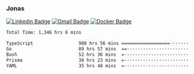 ### Jonas
[![Linkedin Badge](https://img.shields.io/badge/-Jonas%20Neto-9933F7?style=flat-square&logo=Linkedin&logoColor=white&link=https://www.linkedin.com/in/jonas-nogueira-neto/)](https://www.linkedin.com/in/jonas-nogueira-neto/)
[![Gmail Badge](https://img.shields.io/badge/-nogueiraneto.jonas@gmail.com-9933F7?style=flat-square&logo=Gmail&logoColor=white&link=mailto:nogueiraneto.jonas@gmail.com)](mailto:nogueiraneto.jonas@gmail.com)
[![Docker Badge](https://img.shields.io/badge/-DockerHub-9933F7?style=flat-square&logo=Docker&logoColor=white&link=https://hub.docker.com/u/jonasssneto)](https://hub.docker.com/u/jonasssneto)


<!--START_SECTION:waka-->

```txt
Total Time: 1,346 hrs 6 mins

TypeScript                 980 hrs 56 mins ==================·······   72.10 %
Go                         89 hrs 57 mins  ==·······················   06.61 %
Bash                       52 hrs 36 mins  =························   03.87 %
Prisma                     38 hrs 23 mins  =························   02.82 %
YAML                       35 hrs 48 mins  =························   02.63 %
```

<!--END_SECTION:waka-->
###
